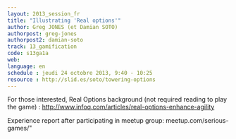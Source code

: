 ```yaml
---
layout: 2013_session_fr
title: "Illustrating 'Real options'"
author: Greg JONES (et Damian SOTO)
authorpost: greg-jones
authorpost2: damian-soto
track: 13_gamification
code: s13ga1a
web: 
language: en
schedule : jeudi 24 octobre 2013, 9:40 - 10:25
resource : http://slid.es/soto/towering-options
---
```


For those interested, Real Options background (not required reading to play the game) :  http://www.infoq.com/articles/real-options-enhance-agility

Experience report after participating in meetup group: meetup.com/serious-games/"
